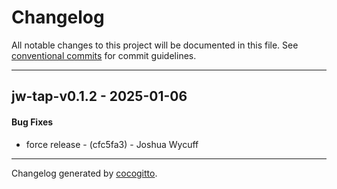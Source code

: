 # Changelog
All notable changes to this project will be documented in this file. See [conventional commits](https://www.conventionalcommits.org/) for commit guidelines.

- - -
## jw-tap-v0.1.2 - 2025-01-06
#### Bug Fixes
- force release - (cfc5fa3) - Joshua Wycuff

- - -

Changelog generated by [cocogitto](https://github.com/cocogitto/cocogitto).